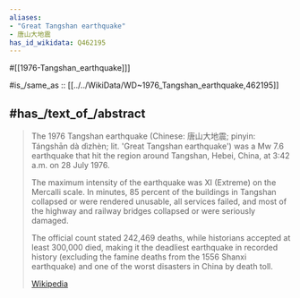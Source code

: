 ```yaml
---
aliases:
- "Great Tangshan earthquake"
- 唐山大地震
has_id_wikidata: Q462195
---
```


#[[1976-Tangshan_earthquake]]] 


#is_/same_as :: [[../../WikiData/WD~1976_Tangshan_earthquake,462195]] 

## #has_/text_of_/abstract 

> The 1976 Tangshan earthquake (Chinese: 唐山大地震; pinyin: Tángshān dà dìzhèn; lit. 'Great Tangshan earthquake') 
> was a Mw 7.6 earthquake that hit the region around Tangshan, Hebei, China, at 3:42 a.m. on 28 July 1976. 
> 
> The maximum intensity of the earthquake was XI (Extreme) on the Mercalli scale. 
> In minutes, 85 percent of the buildings in Tangshan collapsed or were rendered unusable, 
> all services failed, and most of the highway and railway bridges collapsed or were seriously damaged. 
> 
> The official count stated 242,469 deaths, while historians accepted at least 300,000 died, 
> making it the deadliest earthquake in recorded history 
> (excluding the famine deaths from the 1556 Shanxi earthquake) and one of the worst disasters in China by death toll.
>
> [Wikipedia](https://en.wikipedia.org/wiki/1976%20Tangshan%20earthquake) 




